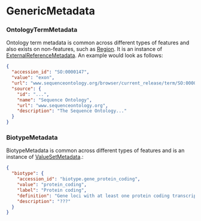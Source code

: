 # GenericMetadata

### OntologyTermMetadata
Ontology term metadata is common across different types of features and also exists on non-features, such as [Region](./region.md). It is an instance of [ExternalReferenceMetadata](./metadata.md). An example would look as follows:

```json
{
  "accession_id": "SO:0000147",
  "value": "exon",
  "url": "www.sequenceontology.org/browser/current_release/term/SO:0000147",
  "source": {
    "id": "...",
    "name": "Sequence Ontology",
    "url": "www.sequenceontology.org",
    "description": "The Sequence Ontology..."
  }
}
```

### BiotypeMetadata
BiotypeMetadata is common across different types of features and is an instance of [ValueSetMetadata](./metadata.md).:

```json
{
  "biotype": {
    "accession_id": "biotype.gene_protein_coding",
    "value": "protein_coding",
    "label": "Protein coding",
    "definition": "Gene loci with at least one protein coding transcript.",
    "description": "???"
  }
}
